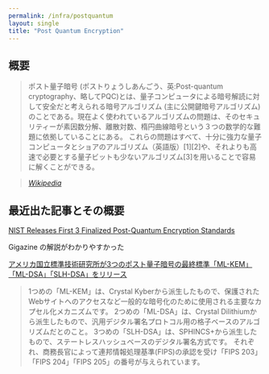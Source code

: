 ```yaml
---
permalink: /infra/postquantum
layout: single
title: "Post Quantum Encryption"
---
```


## 概要

> ポスト量子暗号 (ポストりょうしあんごう、英:Post-quantum cryptography、略してPQC)とは、量子コンピュータによる暗号解読に対して安全だと考えられる暗号アルゴリズム (主に公開鍵暗号アルゴリズム) のことである。現在よく使われているアルゴリズムの問題は、そのセキュリティーが素因数分解、離散対数、楕円曲線暗号という３つの数学的な難題に依拠していることにある。 これらの問題はすべて、十分に強力な量子コンピュータとショアのアルゴリズム（英語版）[1][2]や、それよりも高速で必要とする量子ビットも少ないアルゴリズム[3]を用いることで容易に解くことができる。

> <cite><a href="https://ja.wikipedia.org/wiki/%E3%83%9D%E3%82%B9%E3%83%88%E9%87%8F%E5%AD%90%E6%9A%97%E5%8F%B7">Wikipedia</a></cite>

## 最近出た記事とその概要

[NIST Releases First 3 Finalized Post-Quantum Encryption Standards](https://www.nist.gov/news-events/news/2024/08/nist-releases-first-3-finalized-post-quantum-encryption-standards)

Gigazine の解説がわかりやすかった

[アメリカ国立標準技術研究所が3つのポスト量子暗号の最終標準「ML-KEM」「ML-DSA」「SLH-DSA」をリリース](https://gigazine.net/news/20240814-nist-releases-post-quantum-encryption-standards/)


> 1つめの「ML-KEM」は、Crystal Kyberから派生したもので、保護されたWebサイトへのアクセスなど一般的な暗号化のために使用される主要なカプセル化メカニズムです。
> 2つめの「ML-DSA」は、Crystal Dilithiumから派生したもので、汎用デジタル署名プロトコル用の格子ベースのアルゴリズムだとのこと。
> 3つめの「SLH-DSA」は、SPHINCS+から派生したもので、ステートレスハッシュベースのデジタル署名方式です。
> それぞれ、商務長官によって連邦情報処理基準(FIPS)の承認を受け「FIPS 203」「FIPS 204」「FIPS 205」の番号が与えられています。
